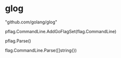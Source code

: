 # glog

"github.com/golang/glog"

pflag.CommandLine.AddGoFlagSet(flag.CommandLine)

pflag.Parse()

flag.CommandLine.Parse([]string{})